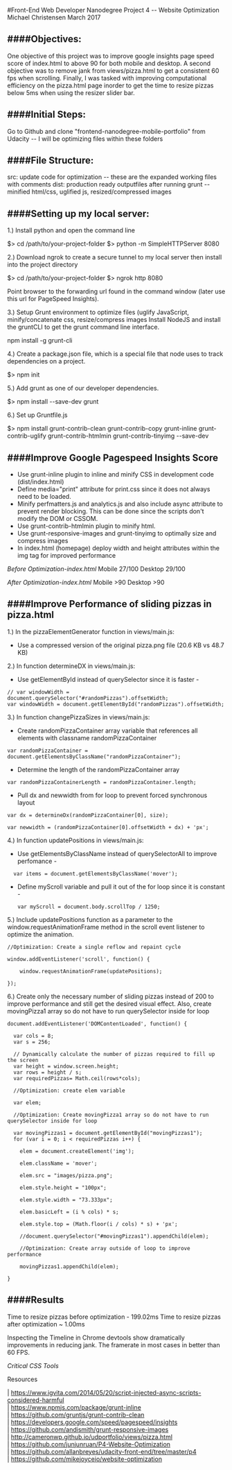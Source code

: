 #Front-End Web Developer Nanodegree Project 4 -- Website Optimization
Michael Christensen
March 2017

####Objectives:
--------------
One objective of this project was to improve google insights page speed score of index.html
to above 90 for both mobile and desktop. A second objective was to remove jank from views/pizza.html
to get a consistent 60 fps when scrolling. Finally, I was tasked with improving computational efficiency
on the pizza.html page inorder to get the time to resize pizzas below 5ms when using the resizer slider bar.

####Initial Steps:
--------------
Go to Github and clone "frontend-nanodegree-mobile-portfolio" from Udacity -- I will be optimizing files within these folders 

####File Structure:
---------------
src: update code for optimization -- these are the expanded working files with comments
dist: production ready outputfiles after running grunt -- minified html/css, uglified js, resized/compressed images

####Setting up my local server:
----------------------------
1.) Install python and open the command line

$> cd /path/to/your-project-folder
$> python -m SimpleHTTPServer 8080

2.) Download ngrok to create a secure tunnel to my local server then install into the project directory

$> cd /path/to/your-project-folder
$> ngrok http 8080

Point browser to the forwarding url found in the command window (later use this url for PageSpeed Insights).

3.) Setup Grunt environment to optimize files (uglify JavaScript, minify/concatenate css, resize/compress images
Install NodeJS and install the gruntCLI to get the grunt command line interface.

npm install -g grunt-cli 

4.) Create a package.json file, which is a special file that node uses to track dependencies on a project.

$> npm  init

5.) Add grunt as one of our developer dependencies. 

$> npm install --save-dev grunt

6.) Set up Gruntfile.js

$> npm install grunt-contrib-clean grunt-contrib-copy grunt-inline grunt-contrib-uglify grunt-contrib-htmlmin grunt-contrib-tinyimg --save-dev

####Improve Google Pagespeed Insights Score
--------------------------------------

- Use grunt-inline plugin to inline and minify CSS in development code (dist/index.html)
- Define media="print" attribute for print.css since it does not always need to be loaded.
- Minify perfmatters.js and analytics.js and also include async attribute to prevent render blocking. 
  This can be done since the scripts don't modify the DOM or CSSOM.
- Use grunt-contrib-htmlmin plugin to minify html.
- Use grunt-responsive-images and grunt-tinyimg to optimally size and compress images
- In index.html (homepage) deploy width and height attributes within the img tag for improved performance
  

*Before Optimization-index.html*
Mobile 27/100
Desktop 29/100

*After Optimization-index.html*
Mobile >90
Desktop >90

####Improve Performance of sliding pizzas in pizza.html
----------------------------------------------------

1.) In the pizzaElementGenerator function in views/main.js:

- Use a compressed version of the original pizza.png file (20.6 KB vs 48.7 KB)

2.) In function determineDX in views/main.js:

- Use getElementById instead of querySelector since it is faster -    
```
// var windowWidth = document.querySelector("#randomPizzas").offsetWidth;
var windowWidth = document.getElementById("randomPizzas").offsetWidth;
```


3.) In function changePizzaSizes in views/main.js:

- Create randomPizzaContainer array variable that references all elements with classname randomPizzaContainer
```	
var randomPizzaContainer = document.getElementsByClassName("randomPizzaContainer");
```	

- Determine the length of the randomPizzaContainer array
```
var randomPizzaContainerLength = randomPizzaContainer.length;
```	

- Pull dx and newwidth from for loop to prevent forced synchronous layout
```	
var dx = determineDx(randomPizzaContainer[0], size);
	
var newwidth = (randomPizzaContainer[0].offsetWidth + dx) + 'px';
```
4.) In function updatePositions in views/main.js:

- Use getElementsByClassName instead of querySelectorAll to improve perfomance -
```
  var items = document.getElementsByClassName('mover');
```
- Define myScroll variable and pull it out of the for loop since it is constant -

  ```var myScroll = document.body.scrollTop / 1250;```
  	

5.) Include updatePositions function as a parameter to the window.requestAnimationFrame 
method in the scroll event listener to optimize the animation.
```
//Optimization: Create a single reflow and repaint cycle

window.addEventListener('scroll', function() {

	window.requestAnimationFrame(updatePositions);

});
```

6.) Create only the necessary number of sliding pizzas instead of 200 to improve performance and still get the desired visual effect. Also,
create movingPizza1 array so do not have to run querySelector inside for loop
```
document.addEventListener('DOMContentLoaded', function() {

  var cols = 8;
  var s = 256;

  // Dynamically calculate the number of pizzas required to fill up the screen
  var height = window.screen.height;
  var rows = height / s;
  var requiredPizzas= Math.ceil(rows*cols);

  //Optimization: create elem variable

  var elem;

  //Optimization: Create movingPizza1 array so do not have to run querySelector inside for loop

  var movingPizzas1 = document.getElementById("movingPizzas1");
  for (var i = 0; i < requiredPizzas i++) {

    elem = document.createElement('img');

    elem.className = 'mover';

    elem.src = "images/pizza.png";

    elem.style.height = "100px";

    elem.style.width = "73.333px";

    elem.basicLeft = (i % cols) * s;

    elem.style.top = (Math.floor(i / cols) * s) + 'px';

    //document.querySelector("#movingPizzas1").appendChild(elem);

    //Optimization: Create array outside of loop to improve performance
	
    movingPizzas1.appendChild(elem);
  
}
```
####Results
---------

Time to resize pizzas before optimization - 199.02ms
Time to resize pizzas after optimization ~ 1.00ms

Inspecting the Timeline in Chrome devtools show dramatically improvements in 
reducing jank. The framerate in most cases in better than 60 FPS.

*Critical CSS Tools*
<a href="https://github.com/addyosmani/critical-path-css-tools" target="_blank"></a>

Resources

| <https://www.igvita.com/2014/05/20/script-injected-async-scripts-considered-harmful>  
| <https://www.npmjs.com/package/grunt-inline>  
| <https://github.com/gruntjs/grunt-contrib-clean>  
| <https://developers.google.com/speed/pagespeed/insights>  
| <https://github.com/andismith/grunt-responsive-images>  
| <http://cameronwp.github.io/udportfolio/views/pizza.html>  
| <https://github.com/junjunruan/P4-Website-Optimization>  
| <https://github.com/allanbreyes/udacity-front-end/tree/master/p4>  
| <https://github.com/mikejoyceio/website-optimization>  